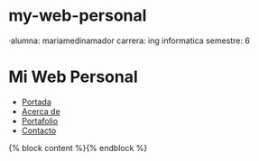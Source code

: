 # my-web-personal
·alumna: mariamedinamador
carrera: ing informatica
semestre: 6 


<!DOCTYPE html>
<html lang="en">
<head>
<meta charset="UTF-8">
<meta name="viewport" content="width=device-width, initial-scale=1.0">
<meta http-equiv="X-UA-Compatible" content="ie=edge">
<title>{% block title %}{% endblock %}</title>
</head>
<body>
<h1>Mi Web Personal</h1>
<ul>
<li><a href="{% url 'home' %}">Portada</a></li>
<li><a href="{% url 'about' %}">Acerca de</a></li>
<li><a href="{% url 'portfolio' %}">Portafolio</a></li>
<li><a href="{% url 'contact' %}">Contacto</a></li>
</ul>
{% block content %}{% endblock %}
</body>
</html>
